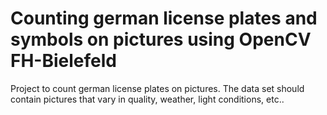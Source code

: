# Counting german license plates and symbols on pictures using OpenCV FH-Bielefeld

Project to count german license plates on pictures. The data set should contain pictures that vary in quality, weather, light conditions, etc..
